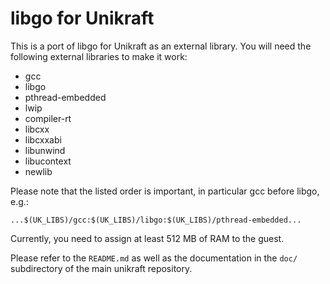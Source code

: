 libgo for Unikraft
=============================

This is a port of libgo for Unikraft as an external library. You will
need the following external libraries to make it work:

+ gcc
+ libgo
+ pthread-embedded
+ lwip
+ compiler-rt
+ libcxx
+ libcxxabi
+ libunwind
+ libucontext
+ newlib

Please note that the listed order is important, in particular
gcc before libgo, e.g.:

```
...$(UK_LIBS)/gcc:$(UK_LIBS)/libgo:$(UK_LIBS)/pthread-embedded...

```

Currently, you need to assign at least 512 MB of RAM to the guest.

Please refer to the `README.md` as well as the documentation in the `doc/`
subdirectory of the main unikraft repository.
